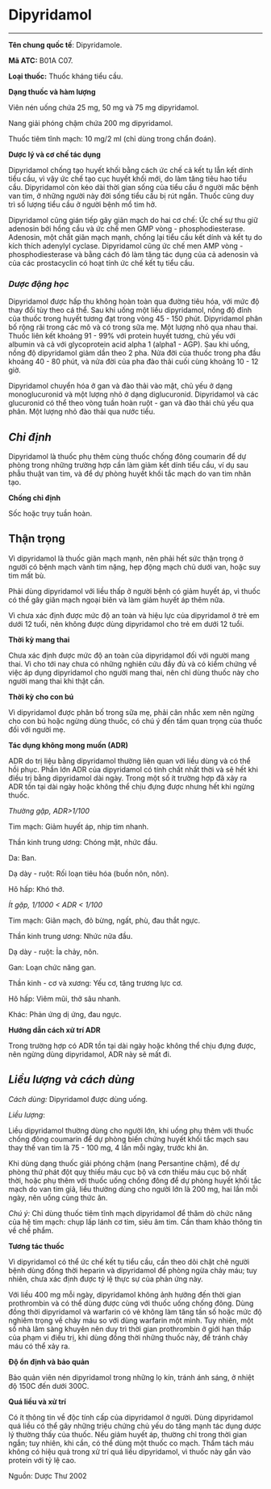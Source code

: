 # Dipyridamol

---

**Tên chung quốc tế**: Dipyridamole.

**Mã ATC:** B01A C07.

**Loại thuốc:** Thuốc kháng tiểu cầu.

**Dạng thuốc và hàm lượng**

Viên nén uống chứa 25 mg, 50 mg và 75 mg dipyridamol.

Nang giải phóng chậm chứa 200 mg dipyridamol.

Thuốc tiêm tĩnh mạch: 10 mg/2 ml (chỉ dùng trong chẩn đoán).

**Dược lý và cơ chế tác dụng**

Dipyridamol chống tạo huyết khối bằng cách ức chế cả kết tụ lẫn kết dính tiểu cầu, vì vậy ức chế tạo cục huyết khối mới, do làm tăng tiêu hao tiểu cầu. Dipyridamol còn kéo dài thời gian sống của tiểu cầu ở người mắc bệnh van tim, ở những người này đời sống tiểu cầu bị rút ngắn. Thuốc cũng duy trì số lượng tiểu cầu ở người bệnh mổ tim hở.

Dipyridamol cũng gián tiếp gây giãn mạch do hai cơ chế: Ức chế sự thu giữ adenosin bởi hồng cầu và ức chế men GMP vòng - phosphodiesterase. Adenosin, một chất giãn mạch mạnh, chống lại tiểu cầu kết dính và kết tụ do kích thích adenylyl cyclase. Dipyridamol cũng ức chế men AMP vòng - phosphodiesterase và bằng cách đó làm tăng tác dụng của cả adenosin và của các prostacyclin có hoạt tính ức chế kết tụ tiểu cầu.

### _Dược động học_

Dipyridamol được hấp thu không hoàn toàn qua đường tiêu hóa, với mức độ thay đổi tùy theo cá thể. Sau khi uống một liều dipyridamol, nồng độ đỉnh của thuốc trong huyết tương đạt trong vòng 45 - 150 phút. Dipyridamol phân bố rộng rãi trong các mô và có trong sữa mẹ. Một lượng nhỏ qua nhau thai. Thuốc liên kết khoảng 91 - 99% với protein huyết tương, chủ yếu với albumin và cả với glycoprotein acid alpha 1 (alpha1 - AGP). Sau khi uống, nồng độ dipyridamol giảm dần theo 2 pha. Nửa đời của thuốc trong pha đầu khoảng 40 - 80 phút, và nửa đời của pha đào thải cuối cùng khoảng 10 - 12 giờ.

Dipyridamol chuyển hóa ở gan và đào thải vào mật, chủ yếu ở dạng monoglucuronid và một lượng nhỏ ở dạng diglucuronid. Dipyridamol và các glucuronid có thể theo vòng tuần hoàn ruột - gan và đào thải chủ yếu qua phân. Một lượng nhỏ đào thải qua nước tiểu.

## _Chỉ định_

Dipyridamol là thuốc phụ thêm cùng thuốc chống đông coumarin để dự phòng trong những trường hợp cần làm giảm kết dính tiểu cầu, ví dụ sau phẫu thuật van tim, và để dự phòng huyết khối tắc mạch do van tim nhân tạo.

**Chống chỉ định**

Sốc hoặc trụy tuần hoàn.

## Thận trọng

Vì dipyridamol là thuốc giãn mạch mạnh, nên phải hết sức thận trọng ở người có bệnh mạch vành tim nặng, hẹp động mạch chủ dưới van, hoặc suy tim mất bù.

Phải dùng dipyridamol với liều thấp ở người bệnh có giảm huyết áp, vì thuốc có thể gây giãn mạch ngoại biên và làm giảm huyết áp thêm nữa.

Vì chưa xác định được mức độ an toàn và hiệu lực của dipyridamol ở trẻ em dưới 12 tuổi, nên không được dùng dipyridamol cho trẻ em dưới 12 tuổi.

**Thời kỳ mang thai**

Chưa xác định được mức độ an toàn của dipyridamol đối với người mang thai. Vì cho tới nay chưa có những nghiên cứu đầy đủ và có kiểm chứng về việc áp dụng dipyridamol cho người mang thai, nên chỉ dùng thuốc này cho người mang thai khi thật cần.

**Thời kỳ cho con bú**

Vì dipyridamol được phân bố trong sữa mẹ, phải cân nhắc xem nên ngừng cho con bú hoặc ngừng dùng thuốc, có chú ý đến tầm quan trọng của thuốc đối với người mẹ.

**Tác dụng không mong muốn (ADR)**

ADR do trị liệu bằng dipyridamol thường liên quan với liều dùng và có thể hồi phục. Phần lớn ADR của dipyridamol có tính chất nhất thời và sẽ hết khi điều trị bằng dipyridamol dài ngày. Trong một số ít trường hợp đã xảy ra ADR tồn tại dài ngày hoặc không thể chịu đựng được nhưng hết khi ngừng thuốc.

_Thường gặp, ADR>1/100_

Tim mạch: Giảm huyết áp, nhịp tim nhanh.

Thần kinh trung ương: Chóng mặt, nhức đầu.

Da: Ban.

Dạ dày - ruột: Rối loạn tiêu hóa (buồn nôn, nôn).

Hô hấp: Khó thở.

_Ít gặp, 1/1000 < ADR < 1/100_

Tim mạch: Giãn mạch, đỏ bừng, ngất, phù, đau thắt ngực.

Thần kinh trung ương: Nhức nửa đầu.

Dạ dày - ruột: Ỉa chảy, nôn.

Gan: Loạn chức năng gan.

Thần kinh - cơ và xương: Yếu cơ, tăng trương lực cơ.

Hô hấp: Viêm mũi, thở sâu nhanh.

Khác: Phản ứng dị ứng, đau ngực.

**Hướng dẫn cách xử trí ADR**

Trong trường hợp có ADR tồn tại dài ngày hoặc không thể chịu đựng được, nên ngừng dùng dipyridamol, ADR này sẽ mất đi.

## _Liều lượng và cách dùng_

_Cách dùng:_ Dipyridamol được dùng uống.

_Liều lượng_:

Liều dipyridamol thường dùng cho người lớn, khi uống phụ thêm với thuốc chống đông coumarin để dự phòng biến chứng huyết khối tắc mạch sau thay thế van tim là 75 - 100 mg, 4 lần mỗi ngày, trước khi ăn.

Khi dùng dạng thuốc giải phóng chậm (nang Persantine chậm), để dự phòng thứ phát đột quỵ thiếu máu cục bộ và cơn thiếu máu cục bộ nhất thời, hoặc phụ thêm với thuốc uống chống đông để dự phòng huyết khối tắc mạch do van tim giả, liều thường dùng cho người lớn là 200 mg, hai lần mỗi ngày, nên uống cùng thức ăn.

_Chú ý:_ Chỉ dùng thuốc tiêm tĩnh mạch dipyridamol để thăm dò chức năng của hệ tim mạch: chụp lấp lánh cơ tim, siêu âm tim. Cần tham khảo thông tin về chế phẩm.

**Tương tác thuốc**

Vì dipyridamol có thể ức chế kết tụ tiểu cầu, cần theo dõi chặt chẽ người bệnh dùng đồng thời heparin và dipyridamol để phòng ngừa chảy máu; tuy nhiên, chưa xác định được tỷ lệ thực sự của phản ứng này.

Với liều 400 mg mỗi ngày, dipyridamol không ảnh hưởng đến thời gian prothrombin và có thể dùng được cùng với thuốc uống chống đông. Dùng đồng thời dipyridamol và warfarin có vẻ không làm tăng tần số hoặc mức độ nghiêm trọng về chảy máu so với dùng warfarin một mình. Tuy nhiên, một số nhà lâm sàng khuyên nên duy trì thời gian prothrombin ở giới hạn thấp của phạm vi điều trị, khi dùng đồng thời những thuốc này, để tránh chảy máu có thể xảy ra.

**Ðộ ổn định và bảo quản**

Bảo quản viên nén dipyridamol trong những lọ kín, tránh ánh sáng, ở nhiệt độ 150C đến dưới 300C.

**Quá liều và xử trí**

Có ít thông tin về độc tính cấp của dipyridamol ở người. Dùng dipyridamol quá liều có thể gây những triệu chứng chủ yếu do tăng mạnh tác dụng dược lý thường thấy của thuốc. Nếu giảm huyết áp, thường chỉ trong thời gian ngắn; tuy nhiên, khi cần, có thể dùng một thuốc co mạch. Thẩm tách máu không có hiệu quả trong xử trí quá liều dipyridamol, vì thuốc này gắn vào protein với tỷ lệ cao.

Nguồn: Dược Thư 2002